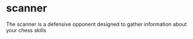 # scanner
The scanner is a defensive opponent designed to gather information about your chess skills
